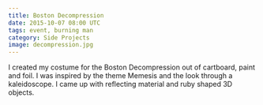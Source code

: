 ```yaml
---
title: Boston Decompression
date: 2015-10-07 08:00 UTC
tags: event, burning man
category: Side Projects
image: decompression.jpg
---
```


I created my costume for the Boston Decompression out of cartboard, paint and foil. I was inspired by the theme Memesis and the look through a kaleidoscope. I came up with reflecting material and ruby shaped 3D objects.


